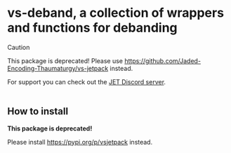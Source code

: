 # vs-deband, a collection of wrappers and functions for debanding

> [!CAUTION]
> This package is deprecated!
> Please use https://github.com/Jaded-Encoding-Thaumaturgy/vs-jetpack instead.

For support you can check out the [JET Discord server](https://discord.gg/XTpc6Fa9eB). <br><br>

## How to install
**This package is deprecated!**

Please install https://pypi.org/p/vsjetpack instead.
